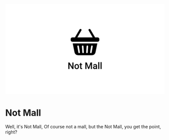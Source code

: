 ![Telegram Mini App Studio](https://github.com/erfanmola/NotMall/blob/master/cover.png?raw=true)

# Not Mall
Well, it's Not Mall, Of course not a mall, but the Not Mall, you get the point, right?